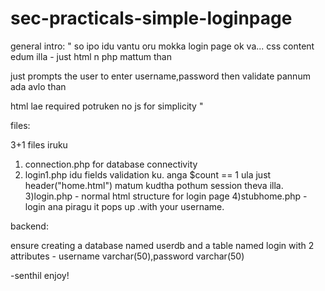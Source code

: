 # sec-practicals-simple-loginpage

general intro:
"
so ipo idu vantu oru mokka login page ok va...
css content edum illa - just html n php mattum than

just prompts the user to enter username,password then validate pannum ada avlo than

 html lae required potruken no js for simplicity
"

files:

3+1 files iruku
1) connection.php for database connectivity
2) login1.php idu fields validation ku. anga $count == 1 ula just header("home.html") matum kudtha pothum session theva illa.
3)login.php - normal html structure for login page
4)stubhome.php - login ana piragu it pops up .with your username.


backend:

ensure creating a database named userdb
and a table named login with 2 attributes - username varchar(50),password varchar(50)

-senthil
 enjoy!
